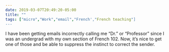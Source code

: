```yaml
---
date: 2019-03-07T20:49:20-05:00
title: ""
tags: ["micro","Work","email","French',"French teaching"]
---
```

I have been getting emails incorrectly calling me “Dr.” or “Professor” since I was an undergrad with my own section of French 102. Now, it’s nice to get one of those and be able to suppress the instinct to correct the sender.
